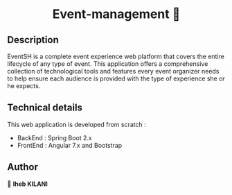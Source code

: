 <h1 align="center">Event-management 🎉</h1>

## Description
EventSH is a complete event experience web platform that covers the entire lifecycle of any type of event. This application offers a comprehensive collection of technological tools and features every event organizer needs to help ensure each audience is provided with the type of experience she or he expects.

## Technical details

This web application is developed from scratch :

   * BackEnd : Spring Boot 2.x
   * FrontEnd : Angular 7.x and Bootstrap


## Author

👤 **Iheb KILANI**
